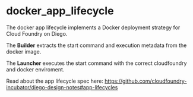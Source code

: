 # docker_app_lifecycle

The docker app lifecycle implements a Docker deployment strategy for Cloud
Foundry on Diego.

The **Builder** extracts the start command and execution metadata from the docker image.

The **Launcher** executes the start command with the correct cloudfoundry and docker enviroment.

Read about the app lifecycle spec here: https://github.com/cloudfoundry-incubator/diego-design-notes#app-lifecycles
